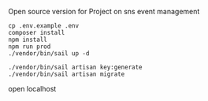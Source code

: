Open source version for 
Project on sns event management

```
cp .env.example .env
composer install
npm install
npm run prod
./vendor/bin/sail up -d

./vendor/bin/sail artisan key:generate
./vendor/bin/sail artisan migrate
```

open localhost
